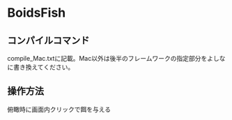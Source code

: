 # BoidsFish
## コンパイルコマンド
compile_Mac.txtに記載。Mac以外は後半のフレームワークの指定部分をよしなに書き換えてください。
## 操作方法
[s]:整列:魚群を一列に並べる
[c]:視点切り替え
俯瞰時に画面内クリックで餌を与える

